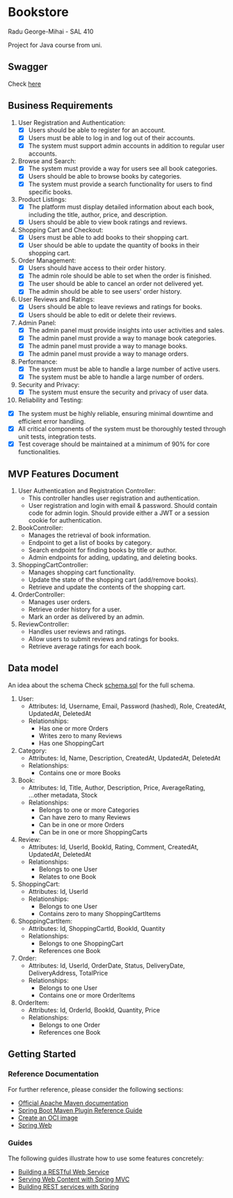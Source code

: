 # Bookstore

Radu George-Mihai - SAL 410

Project for Java course from uni.

## Swagger

Check [here](http://localhost:8080/swagger-ui/index.html#/)

## Business Requirements

1. User Registration and Authentication:
   - [x] Users should be able to register for an account.
   - [x] Users must be able to log in and log out of their accounts.
   - [x] The system must support admin accounts in addition to regular user accounts.
2. Browse and Search:
   - [x] The system must provide a way for users see all book categories.
   - [x] Users should be able to browse books by categories.
   - [x] The system must provide a search functionality for users to find specific books.
3. Product Listings:
   - [x] The platform must display detailed information about each book, including the title, author, price, and description.
   - [x] Users should be able to view book ratings and reviews.
4. Shopping Cart and Checkout:
   - [x] Users must be able to add books to their shopping cart.
   - [x] User should be able to update the quantity of books in their shopping cart.
5. Order Management:
   - [x] Users should have access to their order history.
   - [x] The admin role should be able to set when the order is finished.
   - [x] The user should be able to cancel an order not delivered yet.
   - [x] The admin should be able to see users' order history.
6. User Reviews and Ratings:
   - [x] Users should be able to leave reviews and ratings for books.
   - [x] Users should be able to edit or delete their reviews.
7. Admin Panel:
   - [x] The admin panel must provide insights into user activities and sales.
   - [x] The admin panel must provide a way to manage book categories.
   - [x] The admin panel must provide a way to manage books.
   - [x] The admin panel must provide a way to manage orders.
8. Performance:
   - [x] The system must be able to handle a large number of active users.
   - [x] The system must be able to handle a large number of orders.
9. Security and Privacy:
   - [x] The system must ensure the security and privacy of user data.
10. Reliability and Testing:
   - [x] The system must be highly reliable, ensuring minimal downtime and efficient error handling. 
   - [x] All critical components of the system must be thoroughly tested through unit tests, integration tests. 
   - [x] Test coverage should be maintained at a minimum of 90% for core functionalities. 

## MVP Features Document

1. User Authentication and Registration Controller:
   - This controller handles user registration and authentication.
   - User registration and login with email & password. Should contain code for admin login. Should provide either a JWT or a session cookie for authentication.
2. BookController:
   - Manages the retrieval of book information. 
   - Endpoint to get a list of books by category. 
   - Search endpoint for finding books by title or author.
   - Admin endpoints for adding, updating, and deleting books.
3. ShoppingCartController:
   - Manages shopping cart functionality. 
   - Update the state of the shopping cart (add/remove books). 
   - Retrieve and update the contents of the shopping cart.
4. OrderController:
   - Manages user orders. 
   - Retrieve order history for a user.
   - Mark an order as delivered by an admin.
5. ReviewController:
   - Handles user reviews and ratings. 
   - Allow users to submit reviews and ratings for books. 
   - Retrieve average ratings for each book.

## Data model

An idea about the schema
Check [schema.sql](src/main/resources/schema.sql) for the full schema.

1. User:
   - Attributes: Id, Username, Email, Password (hashed), Role, CreatedAt, UpdatedAt, DeletedAt 
   - Relationships:
     - Has one or more Orders
     - Writes zero to many Reviews
     - Has one ShoppingCart
2. Category:
   - Attributes: Id, Name, Description, CreatedAt, UpdatedAt, DeletedAt
   - Relationships:
     - Contains one or more Books
3. Book:
   - Attributes: Id, Title, Author, Description, Price, AverageRating, ...other metadata, Stock
   - Relationships: 
     - Belongs to one or more Categories
     - Can have zero to many Reviews
     - Can be in one or more Orders
     - Can be in one or more ShoppingCarts
4. Review:
   - Attributes: Id, UserId, BookId, Rating, Comment, CreatedAt, UpdatedAt, DeletedAt
   - Relationships:
     - Belongs to one User 
     - Relates to one Book
5. ShoppingCart:
   - Attributes: Id, UserId 
   - Relationships:
     - Belongs to one User
     - Contains zero to many ShoppingCartItems
6. ShoppingCartItem:
   - Attributes: Id, ShoppingCartId, BookId, Quantity 
   - Relationships:
     - Belongs to one ShoppingCart
     - References one Book 
7. Order:
   - Attributes: Id, UserId, OrderDate, Status, DeliveryDate, DeliveryAddress, TotalPrice
   - Relationships:
     - Belongs to one User
     - Contains one or more OrderItems
8. OrderItem:
    - Attributes: Id, OrderId, BookId, Quantity, Price
    - Relationships:
      - Belongs to one Order
      - References one Book

## Getting Started

### Reference Documentation

For further reference, please consider the following sections:

* [Official Apache Maven documentation](https://maven.apache.org/guides/index.html)
* [Spring Boot Maven Plugin Reference Guide](https://docs.spring.io/spring-boot/docs/3.2.0/maven-plugin/reference/html/)
* [Create an OCI image](https://docs.spring.io/spring-boot/docs/3.2.0/maven-plugin/reference/html/#build-image)
* [Spring Web](https://docs.spring.io/spring-boot/docs/3.2.0/reference/htmlsingle/index.html#web)

### Guides

The following guides illustrate how to use some features concretely:

* [Building a RESTful Web Service](https://spring.io/guides/gs/rest-service/)
* [Serving Web Content with Spring MVC](https://spring.io/guides/gs/serving-web-content/)
* [Building REST services with Spring](https://spring.io/guides/tutorials/rest/)

